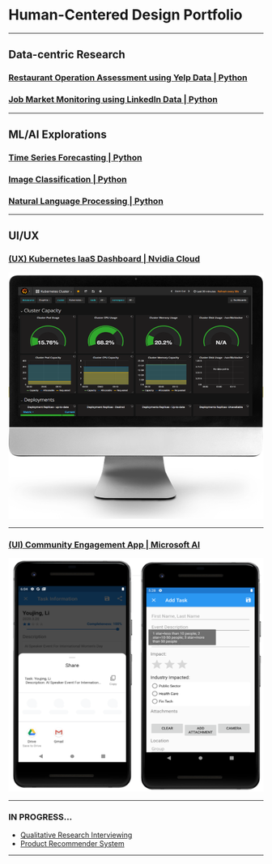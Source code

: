 # Human-Centered Design Portfolio

---
## Data-centric Research


### [Restaurant Operation Assessment using Yelp Data | Python](https://github.com/lilydia/Restaurant-Operation-Assessment-Using-Yelp-APIs)

### [Job Market Monitoring using LinkedIn Data | Python](https://github.com/lilydia/py-linkedin-jobs-scraper)



---
## ML/AI Explorations


### [Time Series Forecasting | Python](/pdf/StealthWealthPoster.pdf)

### [Image Classification | Python](https://github.com/lilydia/Image-Classfication-Using-RayTune)

### [Natural Language Processing | Python](https://github.com/lilydia/Amazon_Product_Reviews_Analysis/)




---

## UI/UX 

### [(UX) Kubernetes IaaS Dashboard | Nvidia Cloud](/pdf/k8s_v1.pdf)
<img src="images/k8s.PNG?raw=true"/>
<br>

---
### [(UI) Community Engagement App | Microsoft AI](/pdf/engage_v1.pdf)
<img src="images/engagementApp_pic.PNG?raw=true"/>
<br>

---


### IN PROGRESS...
- [Qualitative Research Interviewing](/sample_page.md)
- [Product Recommender System](/sample_page.md)	

---




